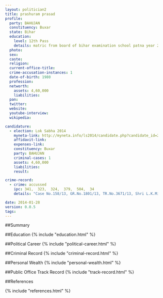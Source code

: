 ```yaml
---
layout: politician2
title: prashuram prasad
profile: 
  party: BAHUJAN
  constituency: Buxar
  state: Bihar
  education: 
    level: 12th Pass
    details: matric from board of bihar examination school patna year 2001  inter from bihar open school  patna year 2013
  photo: 
  sex: 
  caste: 
  religion: 
  current-office-title: 
  crime-accusation-instances: 1
  date-of-birth: 1980
  profession: 
  networth: 
    assets: 4,60,000
    liabilities: 
  pan: 
  twitter: 
  website: 
  youtube-interview: 
  wikipedia: 

candidature: 
  - election: Lok Sabha 2014
    myneta-link: http://myneta.info/ls2014/candidate.php?candidate_id=2662
    affidavit-link: 
    expenses-link: 
    constituency: Buxar 
    party: BAHUJAN
    criminal-cases: 1
    assets: 4,60,000
    liabilities: 
    result:  

crime-record: 
  - crime: accussed
    ipc: 341,  323,  324,  379,  504,  34
    details: "Case No.158/13, GR.No.1801/13, TR.No.3671/13, Shri L.K.Mishra, Judicial Magistrate First Class, Buxer, Cognizance Date-20/9/2013" 

date: 2014-01-28
version: 0.0.5
tags: 
---
```

##Summary


##Education
{% include "education.html" %}


##Political Career
{% include "political-career.html" %}


##Criminal Record
{% include "criminal-record.html" %}


##Personal Wealth
{% include "personal-wealth.html" %}


##Public Office Track Record
{% include "track-record.html" %}


##References


{% include "references.html" %}